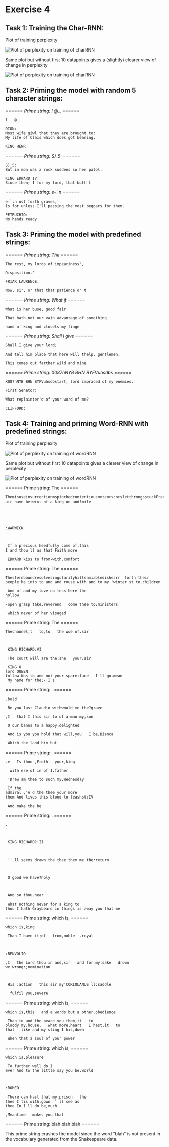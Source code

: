 # Exercise 4

## Task 1: Training the Char-RNN:

Plot of training perplexity

![Plot of perplexity on training of charRNN](char_perplexity_all.png)

Same plot but without first 10 datapoints gives a (slightly) clearer view of change in perplexity

![Plot of perplexity on training of charRNN](char_perplexity.png)

## Task 2: Priming the model with random 5 character strings:

*====== Prime string: l	@_. ======*

    l	@_.

    DION:
    Most wife giwl that they are brought to:
    My life of Clais which does got bearing.

    KING HENR
*====== Prime string: S)_5: ======*

    S)_5:
    But in mon was a rock suddens so her patol.

    KING EDWARD IV:
    Since then; I for my lord, that both t
*====== Prime string: e-`.n ======*

    e-`.n ust forth graves,
    Is for unless I'll passing the most beggars for them.

    PETRUCHIO:
    No hands ready 

## Task 3: Priming the model with predefined strings:

*====== Prime string: The ======*

    The rest, my lords of impeariness',

    Disposition.'

    FRIAR LAURENCE:

    Now, sir, or that that patience o' t

*====== Prime string: What if ======*

    What is her buse, good fair

    That hath not our vain advantage of something

    hand of king and closets my finge

*====== Prime string: Shall I give ======*

    Shall I give your lord;

    And tell him place that here will thelp, gentlemen,

    This comes out farther wild and mine

*====== Prime string: X087hNYB BHN BYFVuhsdbs ======*

    X087hNYB BHN BYFVuhsdbstart, lord impraced of my enemies.

    First Senator:

    What replainter'd of your word of me?

    CLIFFORD:
  
## Task 4: Training and priming Word-RNN with predefined strings:

Plot of training perplexity

![Plot of perplexity on training of wordRNN](word_perplexity_all.png)

Same plot but without first 10 datapoints gives a clearer view of change in perplexity

![Plot of perplexity on training of wordRNN](word_perplexity.png)

====== Prime string: The ======

    ThemisuseinsurrectionmspinchedcontentiousmeteorscorsletthrongsstuckFreedcorsletfondnessdishesinterjoinrecordedtstherewithappeasert air have betwixt of a king on and?mile





    :WARWICK



     If a precious heedfully come of,this  
    I and thou ll as that Faith,more

     EDWARD kiss to from-with.comfort



====== Prime string: The ======

    Thesternboundresolvesingularityhillsamiabledishesrr  forth their people he into to and and rouse with and to my 'winter st to.children

     And of and my love no less here the
    hollow

    -open grasp take,reverend   come thee to;ministers

     which never of her visaged 

====== Prime string: The ======

    Thechannel,t   to,to   the woe of.sir



     KING RICHARD:VI

     The court will are the:she   your;sir

     KING O
    lord QUEEN
    follow Was to and not your spare:face   I ll go.mean
     My name for the;- I s

====== Prime string: . ======

    .bold

     Be you last Claudio withwould me the?grave

    ,I   that I this sir to of a man my,son

     O our banns to a happy,delighted

     And is you you hold that will,you   I be,Bianca

     Which the land him but

====== Prime string: . ======

    .e   Is thou ,Froth   your,king

      with ere of in of I.father

     'Draw am thee to such my,Wednesday

     If the
    admiral ,'A d the thee your more
    them And lives this blood to leashst:IV

     And make the be 

====== Prime string: . ======

    .



     KING RICHARD?:II



     '' ll seems drawn the thee them me the:return



     O good we have?holy



     And so thou.hear

     What nothing never for a king to
    thou I hath Graybeard in things is away you that me







====== Prime string: which is, ======

    which is,king

     Than I have it;of   from,noble  .royal



    :BENVOLIO

    ,I   the Lord thou in and,sir   and for my:sake   drown we'wrong:;nomination



     His :action   this sir my'CORIOLANUS ll:saddle

      fulfil you,severe

====== Prime string: which is, ======

    which is,this   and a words but a other.obedience

     Than to and the peace you them,it   to
    bloody my,house,   what more,heart   I hast,it   to
    that   like and my sting I his,down

     When that a soul of your power

====== Prime string: which is, ======

    which is,pleasure

     To further well do I
    ever And to the little say you be.world



    :ROMEO

     There can hast that my,prison   the
    thee I tis with,gown  ' ll see as
    thee In I ll do be,much

    ,Meantime   makes you that


====== Prime string: blah blah blah ======

This prime string crashes the model since the word "blah" is not present in the vocabulary generated from the Shakespeare data.




